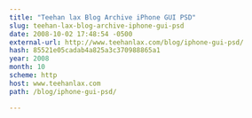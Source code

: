 ```yaml
---
title: "Teehan lax Blog Archive iPhone GUI PSD"
slug: teehan-lax-blog-archive-iphone-gui-psd
date: 2008-10-02 17:48:54 -0500
external-url: http://www.teehanlax.com/blog/iphone-gui-psd/
hash: 85521e05cadab4a825a3c370988865a1
year: 2008
month: 10
scheme: http
host: www.teehanlax.com
path: /blog/iphone-gui-psd/

---
```



